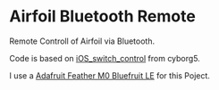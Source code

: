 # Airfoil Bluetooth Remote

Remote Controll of Airfoil via Bluetooth.

Code is based on [iOS_switch_control](https://github.com/cyborg5/iOS_switch_control) from cyborg5.

I use a [Adafruit Feather M0 Bluefruit LE](https://www.adafruit.com/product/2995) for this Poject.
